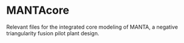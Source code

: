 # MANTAcore
Relevant files for the integrated core modeling of MANTA, a negative triangularity fusion pilot plant design. 
